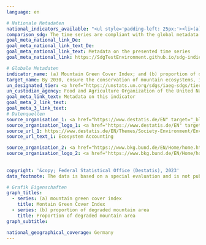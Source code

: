 ```yaml
---
language: en    

# Nationale Metadaten    
national_indicators_available: "<ul style='padding-left: 25px;'><li>(a) Mountain Green Cover Index</li> <li> (b) Proportion of degraded mountain area</li></ul>"    
comparison_sdg: The time series are compliant with the global metadata.    
goal_meta_national_link_De: 
goal_meta_national_link_text_De: 
goal_meta_national_link_text: Metadata on the presented time series
goal_meta_national_link: https://SdgTestEnvironment.github.io/sdg-indicators/public/Meta/15.4.2.pdf    

# Globale Metadaten    
indicator_name: (a) Mountain Green Cover Index; and (b) proportion of degraded mountain land    
target_name: By 2030, ensure the conservation of mountain ecosystems, including their biodiversity, in order to enhance their capacity to provide benefits that are essential for sustainable development    
un_designated_tier: <a href="https://unstats.un.org/sdgs/iaeg-sdgs/tier-classification/" title="Click here for more information on the UN tier classification."  target="_blank" onclick="return confirm_alert(this);">Tier I</a>    
un_custodian_agency: Food and Agriculture Organization of the United Nations (FAO)    
goal_meta_link_text: Metadata on this indicator    
goal_meta_2_link_text:     
goal_meta_3_link_text:         
# Datenquellen
source_organisation_1: <a href="https://www.destatis.de/EN" target="_blank"> Federal Statistical Office (Destatis) </a>
source_organisation_logo_1: <a href="https://www.destatis.de/EN" target="_blank"><img src="https://g205sdgs.github.io/sdg-indicators/public/OrgImgEn/destatis.png" alt="Logo destatis" style="height:60px; width:148px"/></a>
source_url_1: https://www.destatis.de/EN/Themes/Society-Environment/Environment/Environmental-Economic-Accounting/ecosystem-account/_node.html
source_url_text_1: Ecosystem Accounting

source_organisation_2: <a href="https://www.bkg.bund.de/EN/Home/home.html" target="_blank" onclick="return confirm_alert(this);"> Federal Agency for Cartography and Geodesy </a>
source_organisation_logo_2: <a href="https://www.bkg.bund.de/EN/Home/home.html" target="_blank" onclick="return confirm_alert(this);"><img src="https://g205sdgs.github.io/sdg-indicators/public/OrgImgEn/bkg.png" alt="Logo bkg" style="height:60px; width:148px"/></a>
    
    
copyright: '&copy; Federal Statistical Office (Destatis), 2023'    
data_footnote: The data is based on a special evaluation and is not publicly available.    

# Grafik Eigenschaften    
graph_titles:
  - series: (a) mountain green cover index
    title: Montain Green Cover Index
  - series: (b) proportion of degraded mountain area
    title: Proportion of degraded mountain area
graph_subtitle:     

national_geographical_coverage: Germany    
---
```


<span></span>